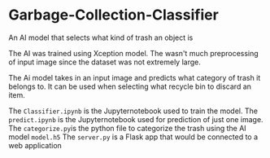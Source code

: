 # Garbage-Collection-Classifier
An AI model that selects what kind of trash an object is

The AI was trained using Xception model. The wasn't much preprocessing of input image since the dataset was not extremely large.

The Ai model takes in an input image and predicts what category of trash it belongs to. 
It can be used when selecting what recycle bin to discard an item.

The `Classifier.ipynb` is the Jupyternotebook used to train the model.
The `predict.ipynb` is the Jupyternotebook used for prediction of just one image.
The `categorize.py`is the python file to categorize the trash using the AI model `model.h5`
The `server.py` is a Flask app that would be connected to a web application

